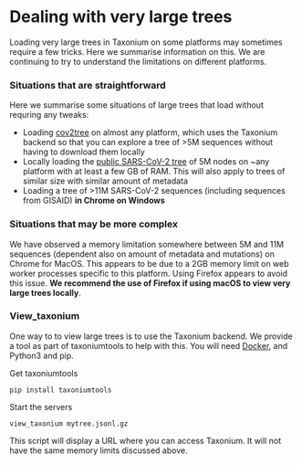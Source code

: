 # Dealing with very large trees

Loading very large trees in Taxonium on some platforms may sometimes require a few tricks. Here we summarise information on this. We are continuing to try to understand the limitations on different platforms.

### Situations that are straightforward

Here we summarise some situations of large trees that load without requring any tweaks:

- Loading [cov2tree](http://cov2tree.org) on almost any platform, which uses the Taxonium backend so that you can explore a tree of >5M sequences without having to download them locally
- Locally loading the [public SARS-CoV-2 tree](https://hgwdev.gi.ucsc.edu/~angie/UShER_SARS-CoV-2/) of 5M nodes on ~any platform with at least a few GB of RAM. This will also apply to trees of similar size with similar amount of metadata
- Loading a tree of >11M SARS-CoV-2 sequences (including sequences from GISAID) **in Chrome on Windows**

### Situations that may be more complex

We have observed a memory limitation somewhere between 5M and 11M sequences (dependent also on amount of metadata and mutations) on Chrome for MacOS. This appears to be due to a 2GB memory limit on web worker processes specific to this platform. Using Firefox appears to avoid this issue. **We recommend the use of Firefox if using macOS to view very large trees locally**.

### View_taxonium

One way to to view large trees is to use the Taxonium backend. We provide a tool as part of taxoniumtools to help with this. You will need [Docker](https://docs.docker.com/get-docker/), and Python3 and pip.

Get taxoniumtools

```
pip install taxoniumtools
```

Start the servers

```
view_taxonium mytree.jsonl.gz
```

This script will display a URL where you can access Taxonium. It will not have the same memory limits discussed above.
